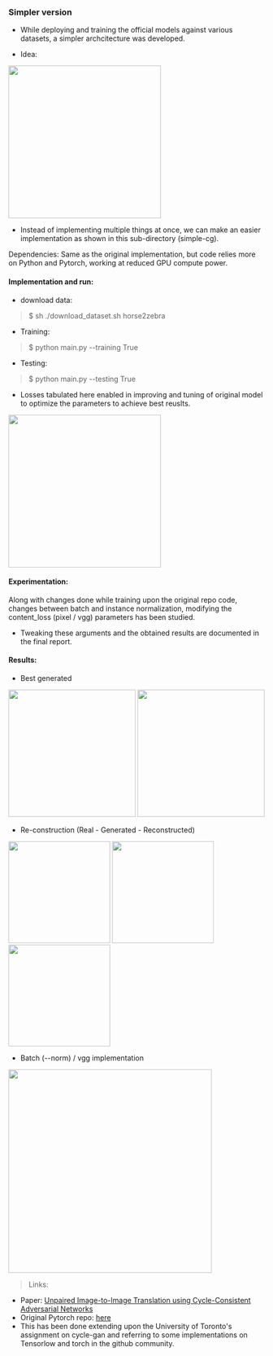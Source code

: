 ### Simpler version

* While deploying and training the official models against various datasets, a simpler archcitecture was developed.

* Idea:

<img src="https://github.com/gvsakashb/cyc-gan/blob/master/simple-cg/results/idea.png" width=300>

* Instead of implementing multiple things at once, we can make an easier implementation as shown in this sub-directory (simple-cg).


Dependencies: Same as the original implementation, but code relies more on Python and Pytorch, working at reduced GPU compute power. 

#### Implementation and run:

* download data: 
> $ sh ./download_dataset.sh horse2zebra
* Training: 
> $ python main.py --training True
* Testing:
> $ python main.py --testing True

* Losses tabulated here enabled in improving and tuning of original model to optimize the parameters to achieve best reuslts.

<img src="https://github.com/gvsakashb/cyc-gan/blob/master/simple-cg/losses.png" height="300">

#### Experimentation: 

Along with changes done while training upon the original repo code, changes between batch and instance normalization, modifying the content_loss (pixel / vgg) parameters has been studied. 
* Tweaking these arguments and the obtained results are documented in the final report.


#### Results:

* Best generated

<img src="https://github.com/gvsakashb/cyc-gan/blob/master/simple-cg/results/h.png" width="250" /> <img src="https://github.com/gvsakashb/cyc-gan/blob/master/simple-cg/results/z.png" width="250" />

* Re-construction (Real - Generated - Reconstructed)

<p float="left">
  <img src="https://github.com/gvsakashb/cyc-gan/blob/master/simple-cg/results/horse_real.png" width="200" />
  <img src="https://github.com/gvsakashb/cyc-gan/blob/master/simple-cg/results/zebra_generated.png" width="200" />
  <img src="https://github.com/gvsakashb/cyc-gan/blob/master/simple-cg/results/horse_reconstructed.png" width="200" />
</p>

* Batch (--norm) / vgg implementation

<img src="https://github.com/gvsakashb/cyc-gan/blob/master/simple-cg/results/batch.png" width="400">

> Links:
* Paper: [Unpaired Image-to-Image Translation using Cycle-Consistent Adversarial Networks](https://arxiv.org/abs/1703.10593)
* Original Pytorch repo: [here](https://github.com/junyanz/pytorch-CycleGAN-and-pix2pix)
* This has been done extending upon the University of Toronto's assignment on cycle-gan and referring to some implementations on Tensorlow and torch in the github community.
